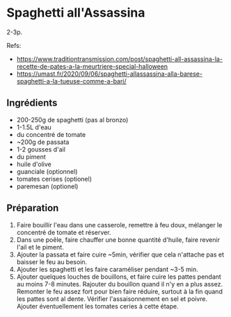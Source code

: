 # Spaghetti all'Assassina

2-3p.

Refs:
* https://www.traditiontransmission.com/post/spaghetti-all-assassina-la-recette-de-pates-a-la-meurtriere-special-halloween
* https://umast.fr/2020/09/06/spaghetti-allassassina-alla-barese-spaghetti-a-la-tueuse-comme-a-bari/

## Ingrédients

* 200-250g de spaghetti (pas al bronzo)
* 1-1.5L d'eau
* du concentré de tomate
* ~200g de passata
* 1-2 gousses d'ail
* du piment
* huile d'olive
* guanciale (optionnel)
* tomates cerises (optionel)
* paremesan (optionel)

## Préparation

1. Faire bouillir l'eau dans une casserole, remettre à feu doux, mélanger le concentré de tomate et réserver.
2. Dans une poêle, faire chauffer une bonne quantité d'huile, faire revenir l'ail et le piment.
3. Ajouter la passata et faire cuire ~5min, vérifier que cela n'attache pas et baisser le feu au besoin.
4. Ajouter les spaghetti et les faire caraméliser pendant ~3-5 min.
5. Ajouter quelques louches de bouillons, et faire cuire les pattes pendant au moins 7-8 minutes. Rajouter du bouillon quand il n'y en a plus assez. Remonter le feu assez fort pour bien faire réduire, surtout à la fin quand les pattes sont al dente. Vérifier l'assaisonnement en sel et poivre. Ajouter éventuellement les tomates ceries à cette étape.
